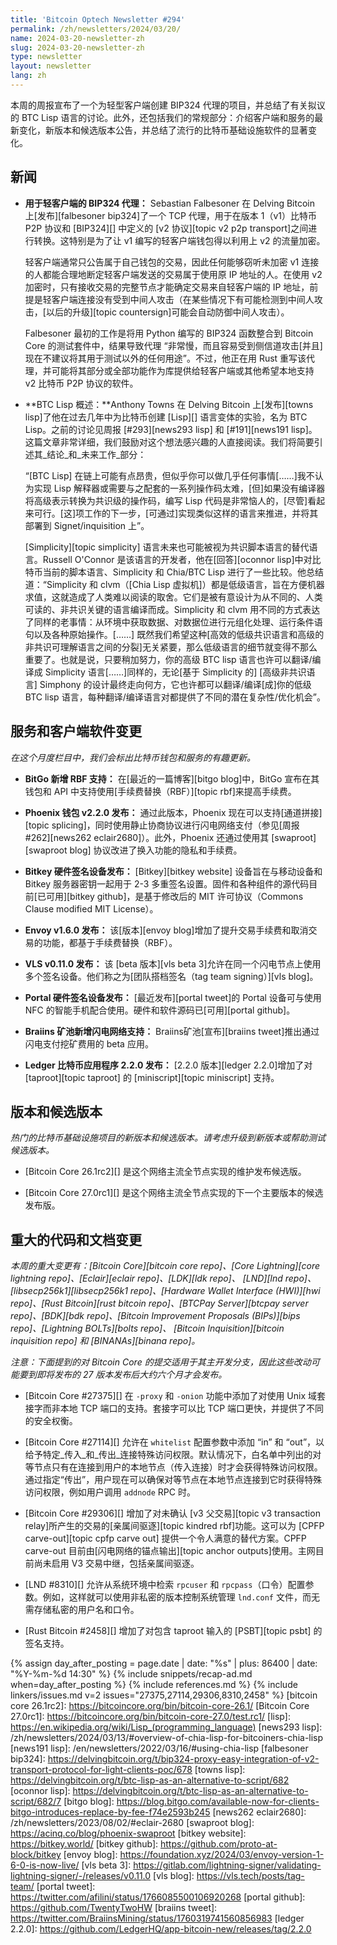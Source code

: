 ```yaml
---
title: 'Bitcoin Optech Newsletter #294'
permalink: /zh/newsletters/2024/03/20/
name: 2024-03-20-newsletter-zh
slug: 2024-03-20-newsletter-zh
type: newsletter
layout: newsletter
lang: zh
---
```

本周的周报宣布了一个为轻型客户端创建 BIP324 代理的项目，并总结了有关拟议的 BTC Lisp 语言的讨论。此外，还包括我们的常规部分：介绍客户端和服务的最新变化，新版本和候选版本公告，并总结了流行的比特币基础设施软件的显著变化。

## 新闻

- **用于轻客户端的 BIP324 代理：** Sebastian Falbesoner 在 Delving Bitcoin 上[发布][falbesoner bip324]了一个 TCP 代理，用于在版本 1（v1）比特币 P2P 协议和 [BIP324][] 中定义的 [v2 协议][topic v2 p2p transport]之间进行转换。这特别是为了让 v1 编写的轻客户端钱包得以利用上 v2 的流量加密。

  轻客户端通常只公告属于自己钱包的交易，因此任何能够窃听未加密 v1 连接的人都能合理地断定轻客户端发送的交易属于使用原 IP 地址的人。在使用 v2 加密时，只有接收交易的完整节点才能确定交易来自轻客户端的 IP 地址，前提是轻客户端连接没有受到中间人攻击（在某些情况下有可能检测到中间人攻击，[以后的升级][topic countersign]可能会自动防御中间人攻击）。

  Falbesoner 最初的工作是将用 Python 编写的 BIP324 函数整合到 Bitcoin Core 的测试套件中，结果导致代理 “非常慢，而且容易受到侧信道攻击[并且]现在不建议将其用于测试以外的任何用途”。不过，他正在用 Rust 重写该代理，并可能将其部分或全部功能作为库提供给轻客户端或其他希望本地支持 v2 比特币 P2P 协议的软件。

- **BTC Lisp 概述：**Anthony Towns 在 Delving Bitcoin 上[发布][towns lisp]了他在过去几年中为比特币创建 [Lisp][] 语言变体的实验，名为 BTC Lisp。之前的讨论见周报 [#293][news293 lisp] 和 [#191][news191 lisp]。这篇文章非常详细，我们鼓励对这个想法感兴趣的人直接阅读。我们将简要引述其_结论_和_未来工作_部分：

  “[BTC Lisp] 在链上可能有点昂贵，但似乎你可以做几乎任何事情[……]我不认为实现 Lisp 解释器或需要与之配套的一系列操作码太难，[但]如果没有编译器将高级表示转换为共识级的操作码，编写 Lisp 代码是非常恼人的，[尽管]看起来可行。[这]项工作的下一步，[可通过]实现类似这样的语言来推进，并将其部署到 Signet/inquisition 上”。

  [Simplicity][topic simplicity] 语言未来也可能被视为共识脚本语言的替代语言。Russell O'Connor 是该语言的开发者，他在[回答][oconnor lisp]中对比特币当前的脚本语言、Simplicity 和 Chia/BTC Lisp 进行了一些比较。他总结道：“Simplicity 和 clvm（[Chia Lisp 虚拟机]）都是低级语言，旨在方便机器求值，这就造成了人类难以阅读的取舍。它们是被有意设计为从不同的、人类可读的、非共识关键的语言编译而成。Simplicity 和 clvm 用不同的方式表达了同样的老事情：从环境中获取数据、对数据位进行元组化处理、运行条件语句以及各种原始操作。[……] 既然我们希望这种[高效的低级共识语言和高级的非共识可理解语言之间的分裂]无关紧要，那么低级语言的细节就变得不那么重要了。也就是说，只要稍加努力，你的高级 BTC lisp 语言也许可以翻译/编译成 Simplicity 语言[……]同样的，无论[基于 Simplicity 的] [高级非共识语言] Simphony 的设计最终走向何方，它也许都可以翻译/编译[成]你的低级 BTC lisp 语言，每种翻译/编译语言对都提供了不同的潜在复杂性/优化机会”。

## 服务和客户端软件变更

*在这个月度栏目中，我们会标出比特币钱包和服务的有趣更新。*

- **BitGo 新增 RBF 支持：**
  在[最近的一篇博客][bitgo blog]中，BitGo 宣布在其钱包和 API 中支持使用[手续费替换（RBF）][topic rbf]来提高手续费。

- **Phoenix 钱包 v2.2.0 发布：**
  通过此版本，Phoenix 现在可以支持[通道拼接][topic splicing]，同时使用静止协商协议进行闪电网络支付（参见[周报 #262][news262 eclair2680]）。此外，Phoenix 还通过使用其 [swaproot][swaproot blog] 协议改进了换入功能的隐私和手续费。

- **Bitkey 硬件签名设备发布：**
  [Bitkey][bitkey website] 设备旨在与移动设备和 Bitkey 服务器密钥一起用于 2-3 多重签名设置。固件和各种组件的源代码目前[已可用][bitkey github]，是基于修改后的 MIT 许可协议（Commons Clause modified MIT License）。

- **Envoy v1.6.0 发布：**
  该[版本][envoy blog]增加了提升交易手续费和取消交易的功能，都基于手续费替换（RBF）。

- **VLS v0.11.0 发布：**
  该 [beta 版本][vls beta 3]允许在同一个闪电节点上使用多个签名设备。他们称之为[团队搭档签名（tag team signing）][vls blog]。

- **Portal 硬件签名设备发布：**
  [最近发布][portal tweet]的 Portal 设备可与使用 NFC 的智能手机配合使用。硬件和软件源码已[可用][portal github]。

- **Braiins 矿池新增闪电网络支持：**
   Braiins矿池[宣布][braiins tweet]推出通过闪电支付挖矿费用的 beta 应用。

- **Ledger 比特币应用程序 2.2.0 发布：**
  [2.2.0 版本][ledger 2.2.0]增加了对 [taproot][topic taproot] 的 [miniscript][topic miniscript] 支持。

## 版本和候选版本

*热门的比特币基础设施项目的新版本和候选版本。请考虑升级到新版本或帮助测试候选版本。*

- [Bitcoin Core 26.1rc2][] 是这个网络主流全节点实现的维护发布候选版。

- [Bitcoin Core 27.0rc1][] 是这个网络主流全节点实现的下一个主要版本的候选发布版。

## 重大的代码和文档变更

_本周的重大变更有：[Bitcoin Core][bitcoin core repo]、[Core
Lightning][core lightning repo]、[Eclair][eclair repo]、[LDK][ldk repo]、
[LND][lnd repo]、[libsecp256k1][libsecp256k1 repo]、[Hardware Wallet
Interface (HWI)][hwi repo]、[Rust Bitcoin][rust bitcoin repo]、[BTCPay
Server][btcpay server repo]、[BDK][bdk repo]、[Bitcoin Improvement
Proposals (BIPs)][bips repo]、[Lightning BOLTs][bolts repo]、
[Bitcoin Inquisition][bitcoin inquisition repo] 和 [BINANAs][binana
repo]。_

*注意：下面提到的对 Bitcoin Core 的提交适用于其主开发分支，因此这些改动可能要到即将发布的 27 版本发布后大约六个月才会发布。*

- [Bitcoin Core #27375][] 在 `-proxy` 和 `-onion` 功能中添加了对使用 Unix 域套接字而非本地 TCP 端口的支持。套接字可以比 TCP 端口更快，并提供了不同的安全权衡。

- [Bitcoin Core #27114][] 允许在 `whitelist` 配置参数中添加 “in” 和 “out”，以给予特定_传入_和_传出_连接特殊访问权限。默认情况下，白名单中列出的对等节点只有在连接到用户的本地节点（传入连接）时才会获得特殊访问权限。通过指定“传出”，用户现在可以确保对等节点在本地节点连接到它时获得特殊访问权限，例如用户调用 `addnode` RPC 时。

- [Bitcoin Core #29306][] 增加了对未确认 [v3 父交易][topic v3 transaction relay]所产生的交易的[亲属间驱逐][topic kindred rbf]功能。这可以为 [CPFP carve-out][topic cpfp carve out] 提供一个令人满意的替代方案。CPFP carve-out 目前由[闪电网络的锚点输出][topic anchor outputs]使用。主网目前尚未启用 V3 交易中继，包括亲属间驱逐。

- [LND #8310][] 允许从系统环境中检索 `rpcuser` 和 `rpcpass`（口令）配置参数。例如，这样就可以使用非私密的版本控制系统管理 `lnd.conf` 文件，而无需存储私密的用户名和口令。

- [Rust Bitcoin #2458][] 增加了对包含 taproot 输入的 [PSBT][topic psbt] 的签名支持。

{% assign day_after_posting = page.date | date: "%s" | plus: 86400 | date: "%Y-%m-%d 14:30" %}
{% include snippets/recap-ad.md when=day_after_posting %}
{% include references.md %}
{% include linkers/issues.md v=2 issues="27375,27114,29306,8310,2458" %}
[bitcoin core 26.1rc2]: https://bitcoincore.org/bin/bitcoin-core-26.1/
[Bitcoin Core 27.0rc1]: https://bitcoincore.org/bin/bitcoin-core-27.0/test.rc1/
[lisp]: https://en.wikipedia.org/wiki/Lisp_(programming_language)
[news293 lisp]: /zh/newsletters/2024/03/13/#overview-of-chia-lisp-for-bitcoiners-chia-lisp
[news191 lisp]: /en/newsletters/2022/03/16/#using-chia-lisp
[falbesoner bip324]: https://delvingbitcoin.org/t/bip324-proxy-easy-integration-of-v2-transport-protocol-for-light-clients-poc/678
[towns lisp]: https://delvingbitcoin.org/t/btc-lisp-as-an-alternative-to-script/682
[oconnor lisp]: https://delvingbitcoin.org/t/btc-lisp-as-an-alternative-to-script/682/7
[bitgo blog]: https://blog.bitgo.com/available-now-for-clients-bitgo-introduces-replace-by-fee-f74e2593b245
[news262 eclair2680]: /zh/newsletters/2023/08/02/#eclair-2680
[swaproot blog]: https://acinq.co/blog/phoenix-swaproot
[bitkey website]: https://bitkey.world/
[bitkey github]: https://github.com/proto-at-block/bitkey
[envoy blog]: https://foundation.xyz/2024/03/envoy-version-1-6-0-is-now-live/
[vls beta 3]: https://gitlab.com/lightning-signer/validating-lightning-signer/-/releases/v0.11.0
[vls blog]: https://vls.tech/posts/tag-team/
[portal tweet]: https://twitter.com/afilini/status/1766085500106920268
[portal github]: https://github.com/TwentyTwoHW
[braiins tweet]: https://twitter.com/BraiinsMining/status/1760319741560856983
[ledger 2.2.0]: https://github.com/LedgerHQ/app-bitcoin-new/releases/tag/2.2.0
